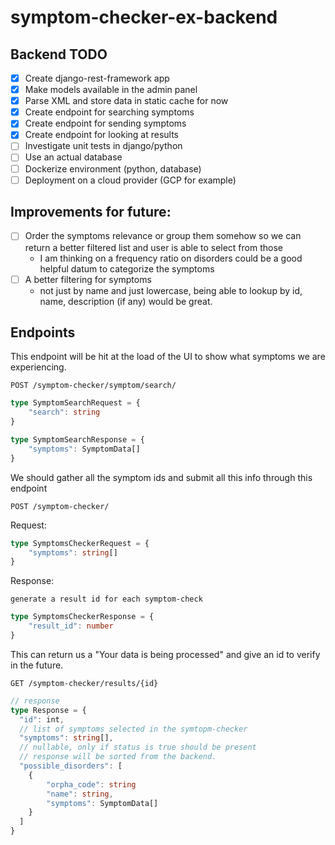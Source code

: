 # symptom-checker-ex-backend

## Backend TODO
- [x] Create django-rest-framework app
- [x] Make models available in the admin panel
- [x] Parse XML and store data in static cache for now
- [x] Create endpoint for searching symptoms
- [x] Create endpoint for sending symptoms
- [x] Create endpoint for looking at results
- [ ] Investigate unit tests in django/python
- [ ] Use an actual database
- [ ] Dockerize environment (python, database)
- [ ] Deployment on a cloud provider (GCP for example)

## Improvements for future:
- [ ] Order the symptoms relevance or group them somehow so we can return a better filtered list and user is able to select from those
  - I am thinking on a frequency ratio on disorders could be a good helpful datum to categorize the symptoms
- [ ] A better filtering for symptoms
  - not just by name and just lowercase, being able to lookup by id, name, description (if any) would be great.

## Endpoints
This endpoint will be hit at the load of the UI to show what symptoms we are experiencing.

`POST /symptom-checker/symptom/search/`
```typescript
type SymptomSearchRequest = {
    "search": string
}

type SymptomSearchResponse = {
    "symptoms": SymptomData[]
}
```

We should gather all the symptom ids and submit all this info through this endpoint

`POST /symptom-checker/`

Request:
```typescript
type SymptomsCheckerRequest = {
    "symptoms": string[] 
}
```

Response:

`generate a result id for each symptom-check`

```typescript
type SymptomsCheckerResponse = {
    "result_id": number
}
```

This can return us a "Your data is being processed" and give an id to verify in the future.

`GET /symptom-checker/results/{id}`

```typescript
// response
type Response = {
  "id": int,
  // list of symptoms selected in the symtopm-checker
  "symptoms": string[],
  // nullable, only if status is true should be present
  // response will be sorted from the backend.
  "possible_disorders": [
    {
        "orpha_code": string
        "name": string,
        "symptoms": SymptomData[]
    }
  ]
}
```